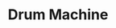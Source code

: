 ---
title: "Drum Machine"
title_fr: "Drum Machine"
order: 4
description: "Project created for the 'Front End Libraries Projects' certification on freeCodeCamp. Made with React."
description_fr: "Projet créé pour la certification 'Front End Libraries Projects' sur freeCodeCamp. Réalisé avec React."
featuredImage: ../../images/development/fcc-drum-machine.jpg
url: "https://codepen.io/anhek/debug/qBWpQwZ"
source_url: "https://codepen.io/anhek/pen/qBWpQwZ"
tags: ["Design", "HTML", "SCSS", "JavaScript", "React"]
tags_fr: ["design", "html", "scss", "javascript", "react"]
---